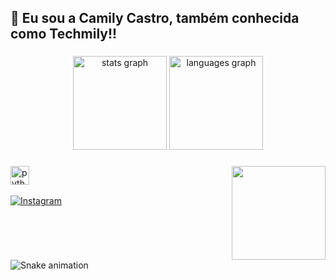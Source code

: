 <h2 align="left">🌸 Eu sou a Camily Castro, também conhecida como Techmily!!</h2>

###

<div align="center">
  <img src="https://github-readme-stats.vercel.app/api?username=Camilycastro-dev&hide_title=false&hide_rank=false&show_icons=true&include_all_commits=true&count_private=true&disable_animations=false&theme=dracula&locale=en&hide_border=false" height="150" alt="stats graph"  />
  <img src="https://github-readme-stats.vercel.app/api/top-langs?username=Camilycastro-dev&locale=en&hide_title=false&layout=compact&card_width=320&langs_count=5&theme=dracula&hide_border=false" height="150" alt="languages graph"  />
</div>

###

<img align="right" height="150" src="https://c.tenor.com/x5mCUZFo-9sAAAAi/hello-kitty.gif"  />

###

<div align="left">
  
  <img src="https://cdn.jsdelivr.net/gh/devicons/devicon/icons/python/python-original.svg" height="30" alt="python logo"  />
  <img width="12" />
  </div>
<p align="left">
    <a href="https://www.instagram.com/mily_a15" target="_blank">
        <img 
            alt="Instagram" 
            title="Me siga no Instagram" 
            src="https://custom-icon-badges.demolab.com/badge/-@mily_a15-9b5de5?style=for-the-badge&logo=instagram&logoColor=white&labelColor=6a0dad"
        />
    </a>
</p>

###

<br clear="both">

<img src="https://raw.githubusercontent.com/Camilycastro-dev/Camilycastro-dev/output/snake.svg" alt="Snake animation" />

###

